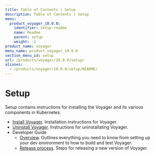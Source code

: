 ```yaml
---
title: Table of Contents | Setup
description: Table of Contents | Setup
menu:
  product_voyager_10.0.0:
    identifier: setup-readme
    name: Readme
    parent: setup
    weight: -1
product_name: voyager
menu_name: product_voyager_10.0.0
section_menu_id: setup
url: /products/voyager/10.0.0/setup/
aliases:
  - /products/voyager/10.0.0/setup/README/
---
```

# Setup

Setup contains instructions for installing the Voyager and its various components in Kubernetes.

- [Install Voyager](/docs/setup/install.md). Installation instructions for Voyager.
- [Uninstall Voyager](/docs/setup/uninstall.md). Instructions for uninstallating Voyager.
- Developer Guide
  - [Overview](/docs/setup/developer-guide/overview.md). Outlines everything you need to know from setting up your dev environment to how to build and test Voyager.
  - [Release process](/docs/setup/developer-guide/release.md). Steps for releasing a new version of Voyager.
